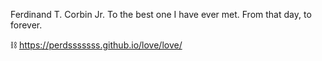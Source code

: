 Ferdinand T. Corbin Jr.
To the best one I have ever met. From that day, to forever.

⛓️ https://perdsssssss.github.io/love/love/
